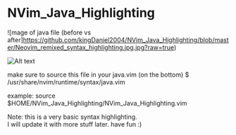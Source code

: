 # NVim_Java_Highlighting


![mage of java file (before vs after]https://github.com/kingDaniel2004/NVim_Java_Highlighting/blob/master/Neovim_remixed_syntax_highlighting.jpg.jpg?raw=true)

![Alt text](https://github.com/kingDaniel2004/NVim_Java_Highlighting/blob/master/Neovim_remixed_syntax_highlighting.jpg?raw=true "Title")

make sure to source this file in your java.vim (on the bottom)
$ /usr/share/nvim/runtime/syntax/java.vim


example: 
source $HOME/NVim_Java_Highlighting/NVim_Java_Highlighting.vim



Note: 
    this is a very basic syntax highlighting.  
    I will update it with more stuff later. 
    have fun :)
    


